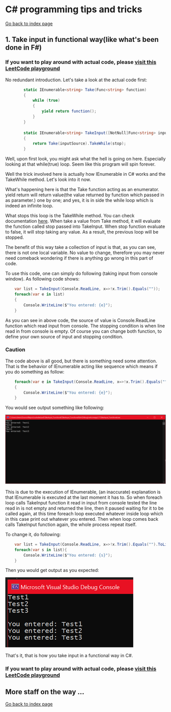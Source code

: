# C# programming tips and tricks

[Go back to index page](https://rustedwizard.github.io)
## 1. Take input in functional way(like what's been done in F#)

### If you want to play around with actual code, please [visit this LeetCode playground](https://leetcode.com/playground/7PrGsGJz)

No redundant introduction. Let's take a look at the actual code first:

```csharp
        static IEnumerable<string> Take(Func<string> function)
        {
            while (true)
            {
                yield return function();
            }
        }

        static IEnumerable<string> TakeInput([NotNull]Func<string> inputSource, [NotNull]Func<string, bool> stop)
        {
            return Take(inputSource).TakeWhile(stop);
        }
```

Well, upon first look, you might ask what the hell is going on here. Especially looking at that while(true) loop. Seem like this program will spin forever.

Well the trick involved here is actually how IEnumerable<T> in C# works and the TakeWhile method. Let's look into it now.

What's happening here is that the Take function acting as an enumerator. yield return will return value(the value returned by function which passed in as parameter.) one by one; and yes, it is in side the while loop which is indeed an infinite loop.

What stops this loop is the TakeWhile method. You can check documentation [here](https://docs.microsoft.com/en-us/dotnet/api/system.linq.enumerable.takewhile?view=netcore-3.1). When take a value from Take method, it will evaluate the function called stop passed into TakeInput. When stop function evaluate to false, it will stop taking any value. As a result, the previous loop will be stopped.

The benefit of this way take a collection of input is that, as you can see, there is not one local variable. No value to change, therefore you may never need comeback wondering if there is anything go wrong in this part of code.

To use this code, one can simply do following (taking input from console window). As following code shows:

```csharp
    var list = TakeInput(Console.ReadLine, x=>!x.Trim().Equals(""));
    foreach(var e in list)
    {
        Console.WriteLine($"You entered: {e}");
    }
```

As you can see in above code, the source of value is Console.ReadLine function which read input from console. The stopping condition is when line read in from console is empty. Of course you can change both function, to define your own source of input and stopping condition.

### Caution

The code above is all good, but there is something need some attention. That is the behavior of IEnumerable acting like sequence which means if you do something as follow:

```csharp
    foreach(var e in TakeInput(Console.ReadLine, x=>!x.Trim().Equals(""))
    {
        Console.WriteLine($"You entered: {e}");
    }
```

You would see output something like following:

![Output](/images/csharptricks/FIOut.PNG)

This is due to the execution of IEnumerable, (an inaccurate) explanation is that IEnumerable is executed at the last moment it has to. So when foreach loop calls TakeInput function it read in input from console tested the line read in is not empty and returned the line, then it paused waiting for it to be called again, at this time foreach loop executed whatever inside loop which in this case print out whatever you entered. Then when loop comes back calls TakeInput function again, the whole process repeat itself.

To change it, do following:

```csharp
    var list = TakeInput(Console.ReadLine, x=>!x.Trim().Equals("").ToList();
    foreach(var s in list){
        Console.WriteLine($"You entered: {s}");
    }
``` 

Then you would get output as you expected:

![Output](/images/csharptricks/FIOut2.PNG)

That's it, that is how you take input in a functional way in C#.

### If you want to play around with actual code, please [visit this LeetCode playground](https://leetcode.com/playground/7PrGsGJz)

## More staff on the way ...

[Go back to index page](https://rustedwizard.github.io)